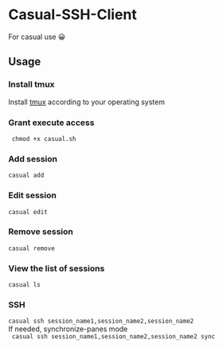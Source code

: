 # Casual-SSH-Client
For casual use 	😀

## Usage


### Install tmux</br>
Install [tmux](https://github.com/tmux/tmux/wiki/Installing) according to your operating system


### Grant execute access
``` chmod +x casual.sh```


### Add session
``` casual add ```

### Edit session
``` casual edit ```


### Remove session
``` casual remove ```


### View the list of sessions
``` casual ls ```


### SSH
``` casual ssh session_name1,session_name2,session_name2 ```</br>
If needed, synchronize-panes mode</br>
``` casual ssh session_name1,session_name2,session_name2 sync```